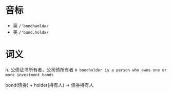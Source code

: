 # 音标

- 英 `/'bɒndhəʊldə/`
- 美 `/'bɑnd,holdɚ/`

# 词义

n. 公债证书所有者，公司债所有者
`A bondholder is a person who owns one or more investment bonds`



bond(债券) + holder(持有人) → 债券持有人


